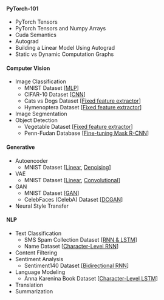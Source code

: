 #### PyTorch-101

   - PyTorch Tensors
   - PyTorch Tensors and Numpy Arrays
   - Cuda Semantics
   - Autograd
  - Building a Linear Model Using Autograd
  - Static vs Dynamic Computation Graphs

#### Computer Vision

- Image Classification
  - MNIST Dataset [[MLP](https://github.com/shazzad-hasan/practice-deep-learning-with-pytorch/blob/main/image_classification/mlp_mnist.ipynb)]
  - CIFAR-10 Dataset [[CNN](https://github.com/shazzad-hasan/practice-deep-learning-with-pytorch/blob/main/image_classification/cnn_cifar10.ipynb)]
  - Cats vs Dogs Dataset [[Fixed feature extractor](https://github.com/shazzad-hasan/practice-deep-learning-with-pytorch/blob/main/image_classification/fixed_feature_extractor_cat_vs_dog.ipynb)]
  - Hymenoptera Dataset [[Fixed feature extractor](https://github.com/shazzad-hasan/practice-deep-learning-with-pytorch/blob/main/image_classification/fixed_feature_extractor_ant_vs_bee.ipynb)]
- Image Segmentation
- Object Detection
  - Vegetable Dataset [[Fixed feature extractor](https://github.com/shazzad-hasan/practice-deep-learning-with-pytorch/blob/main/object_detection/fixed_feature_extractor_vegetable.ipynb)]
  - Penn-Fudan Database [[Fine-tuning Mask R-CNN](https://github.com/shazzad-hasan/practice-deep-learning-with-pytorch/blob/main/object_detection/fine-tuning_penn_fudan.ipynb)]

#### Generative 

- Autoencoder
  - MNIST Dataset [[Linear](https://github.com/shazzad-hasan/practice-deep-learning-with-pytorch/blob/main/autoencoder/linear_autoencoder_mnist.ipynb), [Denoising](https://github.com/shazzad-hasan/practice-deep-learning-with-pytorch/blob/main/autoencoder/denoising_autoencoder_mnist.ipynb)]
- VAE
  - MNIST Dataset [[Linear](https://github.com/shazzad-hasan/practice-deep-learning-with-pytorch/blob/main/variational_autoencoder/vae_mnist.ipynb), [Convolutional](https://github.com/shazzad-hasan/practice-deep-learning-with-pytorch/blob/main/variational_autoencoder/conv_vae_mnist.ipynb)]
- GAN
  - MNIST Dataset [[GAN](https://github.com/shazzad-hasan/practice-deep-learning-with-pytorch/blob/main/gan/gan_mnist.ipynb)]
  - CelebFaces (CelebA) Dataset [[DCGAN](https://github.com/shazzad-hasan/practice-deep-learning-with-pytorch/blob/main/gan/dcgan_celebrity_faces.ipynb)]
- Neural Style Transfer

#### NLP

- Text Classification
  - SMS Spam Collection Dataset [[RNN & LSTM](https://github.com/shazzad-hasan/practice-deep-learning-with-pytorch/blob/main/text_classification/rnn_lstm_spam_vs_ham.ipynb)]
  - Name Dataset [[Character-Level RNN](https://github.com/shazzad-hasan/practice-deep-learning-with-pytorch/blob/main/text_classification/char_rnn_names.ipynb)]
- Content Filtering
- Sentiment Analysis
  - Sentiment140 Dataset [[Bidirectional RNN](https://github.com/shazzad-hasan/practice-deep-learning-with-pytorch/blob/main/sentiment_analysis/bidirectional_rnn_tweet_sentiment.ipynb)]
- Language Modeling
  - Anna Karenina Book Dataset [[Character-Level LSTM](https://github.com/shazzad-hasan/practice-deep-learning-with-pytorch/blob/main/language_modeling/char_rnn_anna_karenina.ipynb)]
- Translation
- Summarization

